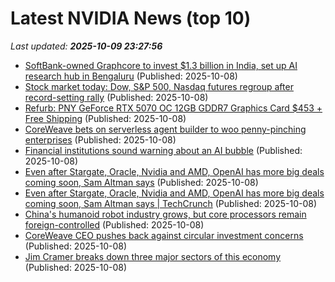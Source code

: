 # Latest NVIDIA News (top 10)
_Last updated: **2025-10-09 23:27:56**_

- [SoftBank-owned Graphcore to invest $1.3 billion in India, set up AI research hub in Bengaluru](https://www.bloomberg.com/news/articles/2025-10-08/softbank-s-graphcore-plans-1-billion-chip-investment-in-india) (Published: 2025-10-08)
- [Stock market today: Dow, S&P 500, Nasdaq futures regroup after record-setting rally](https://finance.yahoo.com/news/live/stock-market-today-dow-sp-500-nasdaq-futures-regroup-after-record-setting-rally-231749159.html) (Published: 2025-10-08)
- [Refurb: PNY GeForce RTX 5070 OC 12GB GDDR7 Graphics Card $453 + Free Shipping](https://slickdeals.net/f/18682291-refurb-pny-geforce-rtx-5070-oc-12gb-gddr7-graphics-card-453-free-shipping) (Published: 2025-10-08)
- [CoreWeave bets on serverless agent builder to woo penny-pinching enterprises](https://www.theregister.com/2025/10/08/coreweave_serverless_rl/) (Published: 2025-10-08)
- [Financial institutions sound warning about an AI bubble](https://www.wsoctv.com/news/business/is-there-an-ai/43PCFCB5BE7CBGF65EU2FHT6MI/) (Published: 2025-10-08)
- [Even after Stargate, Oracle, Nvidia and AMD, OpenAI has more big deals coming soon, Sam Altman says](https://biztoc.com/x/46386e68e046a718) (Published: 2025-10-08)
- [Even after Stargate, Oracle, Nvidia and AMD, OpenAI has more big deals coming soon, Sam Altman says | TechCrunch](https://techcrunch.com/2025/10/08/even-after-stargate-oracle-nvidia-and-amd-openai-has-more-big-deals-coming-soon-sam-altman-says/) (Published: 2025-10-08)
- [China's humanoid robot industry grows, but core processors remain foreign-controlled](https://www.digitimes.com/news/a20251007PD225/china-humanoid-robot-robotics-intel-nvidia.html) (Published: 2025-10-08)
- [CoreWeave CEO pushes back against circular investment concerns](https://www.cnbc.com/2025/10/08/coreweave-ceo-pushes-back-against-circular-investment-concerns-.html) (Published: 2025-10-08)
- [Jim Cramer breaks down three major sectors of this economy](https://www.cnbc.com/2025/10/08/jim-cramer-breaks-down-major-sectors-economy.html) (Published: 2025-10-08)
